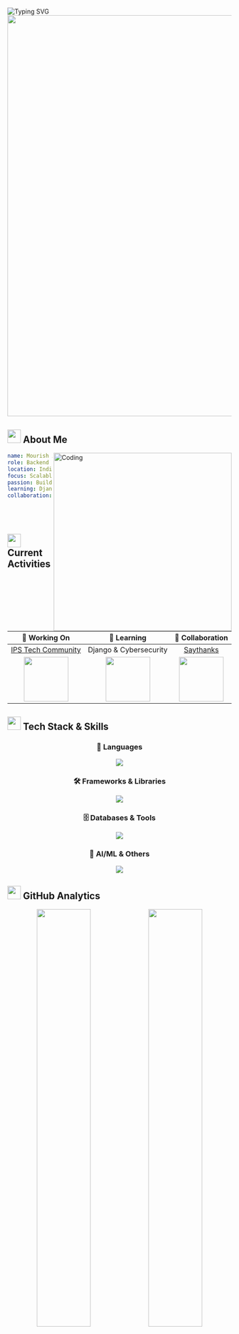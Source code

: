 # <div align="center">
  <img src="https://readme-typing-svg.herokuapp.com?font=Fira+Code&size=32&duration=2800&pause=2000&color=A9FEF7&center=true&vCenter=true&width=940&lines=Hi+%F0%9F%91%8B%2C+I'm+Mourish+Antony;Passionate+Backend+Developer;Building+Scalable+Architectures;Welcome+to+my+Digital+Space!" alt="Typing SVG" />
</div>

<div align="center">
  <img src="https://user-images.githubusercontent.com/74038190/212284100-561aa473-3905-4a80-b561-0d28506553ee.gif" width="900">
</div>

## <img src="https://user-images.githubusercontent.com/74038190/212284087-bbe7e430-757e-4901-90bf-4cd2ce3e1852.gif" width="30"> About Me

<img align="right" alt="Coding" width="400" src="https://user-images.githubusercontent.com/74038190/229223263-cf2e4b07-2615-4f87-9c38-e37600f8381a.gif">

```yaml
name: Mourish Antony
role: Backend Developer
location: India 🇮🇳
focus: Scalable Backend Architectures
passion: Building robust systems
learning: Django & Cybersecurity
collaboration: Open Source Projects
```

<br><br>

## <img src="https://user-images.githubusercontent.com/74038190/212284158-e840e285-664b-44d7-b79b-e264b5e54825.gif" width="30"> Current Activities

<div align="center">

| 🔭 **Working On** | 🌱 **Learning** | 👯 **Collaboration** |
|:---:|:---:|:---:|
| [IPS Tech Community](https://ips-portfolio.netlify.app/) | Django & Cybersecurity | [Saythanks](https://github.com/BlitzKraft/saythanks.io) |
| <img src="https://raw.githubusercontent.com/yourname/yourrepo/main/assets/camo.gif" width="100"> | <img src="https://user-images.githubusercontent.com/74038190/212257472-08e52665-c503-4bd9-aa20-f5a4dae769b5.gif" width="100"> | <img src="https://user-images.githubusercontent.com/74038190/212257465-7ce8d493-cac5-494e-982a-5a9deb852c4b.gif" width="100"> |

</div>

## <img src="https://user-images.githubusercontent.com/74038190/212284115-f47cd8ff-2ffb-4b04-b5bf-4d1c14c0247f.gif" width="30"> Tech Stack & Skills

<div align="center">

### 🚀 Languages
<img src="https://skillicons.dev/icons?i=python,java,cpp,c,js,html,css" />

### 🛠️ Frameworks & Libraries  
<img src="https://skillicons.dev/icons?i=django,flask,react,bootstrap,nodejs" />

### 🗄️ Databases & Tools
<img src="https://skillicons.dev/icons?i=mysql,mongodb,docker,git" />

### 🧠 AI/ML & Others
<img src="https://skillicons.dev/icons?i=tensorflow,pytorch,opencv,photoshop" />

</div>

## <img src="https://user-images.githubusercontent.com/74038190/212284136-03988914-d899-44b4-b1d9-4eeccf656e44.gif" width="30"> GitHub Analytics

<div align="center">
  <img width="49%" src="https://github-readme-stats.vercel.app/api?username=mourishantony&show_icons=true&theme=radical&hide_border=true&count_private=true" />
  <img width="49%" src="https://github-readme-stats.vercel.app/api/top-langs/?username=mourishantony&layout=compact&theme=radical&hide_border=true" />
</div>

<div align="center">
  <img src="https://github-readme-streak-stats.herokuapp.com/?user=mourishantony&theme=radical&hide_border=true" width="70%" />
</div>

## <img src="https://user-images.githubusercontent.com/74038190/212284145-bf2c01a8-c448-4f1a-b911-99c676e5e62a.gif" width="30"> Activity Graph

<div align="center">
  <img src="https://github-readme-activity-graph.vercel.app/graph?username=mourishantony&bg_color=0d1117&color=e4e2e2&line=f85d7f&point=ffffff&area=true&hide_border=true" width="100%"/>
</div>

## <img src="https://user-images.githubusercontent.com/74038190/212284152-8cff5d75-8e95-4f5d-8fb9-8b4b02eefe5b.gif" width="30"> Let's Connect

<div align="center">
  
  <a href="mailto:mourishantonyc@gmail.com">
    <img src="https://img.shields.io/badge/Gmail-D14836?style=for-the-badge&logo=gmail&logoColor=white" alt="Gmail" />
  </a>
  
  <a href="https://linkedin.com/in/mourish-antony-c-6b51b0301">
    <img src="https://img.shields.io/badge/LinkedIn-0077B5?style=for-the-badge&logo=linkedin&logoColor=white" alt="LinkedIn" />
  </a>
  
  <a href="https://stackoverflow.com/users/29658133">
    <img src="https://img.shields.io/badge/Stack_Overflow-FE7A16?style=for-the-badge&logo=stack-overflow&logoColor=white" alt="Stack Overflow" />
  </a>
  
  <a href="https://github.com/mourishantony">
    <img src="https://img.shields.io/badge/GitHub-100000?style=for-the-badge&logo=github&logoColor=white" alt="GitHub" />
  </a>

</div>

---

<div align="center">
  <img src="https://user-images.githubusercontent.com/74038190/212284094-e50ceae2-de86-4dd4-9452-7faf3ae5e38e.gif" width="100">
  
  ### 💫 Dynamic Quotes
  
  <img src="https://readme-typing-svg.herokuapp.com?font=Fira+Code&size=22&duration=3000&pause=1000&color=A9FEF7&center=true&vCenter=true&width=800&lines=Code+is+like+humor.+When+you+have+to+explain+it%2C+it's+bad.+-+Cory+House;First%2C+solve+the+problem.+Then%2C+write+the+code.+-+John+Johnson;Any+fool+can+write+code+that+a+computer+can+understand.+-+Martin+Fowler;The+best+way+to+get+a+project+done+faster+is+to+start+sooner.+-+Jim+Highsmith;Code+never+lies%2C+comments+sometimes+do.+-+Ron+Jeffries;Programs+must+be+written+for+people+to+read.+-+Harold+Abelson;The+only+way+to+go+fast%2C+is+to+go+well.+-+Robert+C.+Martin;Simplicity+is+the+soul+of+efficiency.+-+Austin+Freeman;Clean+code+always+looks+like+it+was+written+by+someone+who+cares.+-+Robert+C.+Martin;Talk+is+cheap.+Show+me+the+code.+-+Linus+Torvalds" alt="Dynamic Quotes" />
  
  <img src="https://komarev.com/ghpvc/?username=mourishantony&label=Profile%20views&color=0e75b6&style=flat" alt="Profile Views" />
  
  ⭐️ From [Mourish Antony](https://github.com/mourishantony)
</div>

<div align="center">
  <img src="https://user-images.githubusercontent.com/74038190/212284100-561aa473-3905-4a80-b561-0d28506553ee.gif" width="900">
</div>

